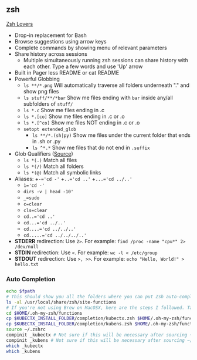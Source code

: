 ## zsh

[Zsh Lovers](http://grml.org/zsh/zsh-lovers.html)

- Drop-in replacement for Bash
- Browse suggestions using arrow keys
- Complete commands by showing menu of relevant parameters
- Share history across sessions
    + Multiple simultaneously running zsh sessions can share history with each other. Type a few words and use 'Up' arrow
- Built in Pager
     less README or cat README
- Powerful Globbing
    + `ls **/*.png` Will automatically traverse all folders underneath "." and show png files
    + `ls stuff/**/*bar` Show me files ending with `bar` inside any/all subfolders of `stuff/`
    + `ls *.c` Show me files ending in .c
    + `ls *.[co]` Show me files ending in .c or .o
    + `ls *.[^co]` Show me files NOT ending in .c or .o
    + `setopt extended_glob`
        - `ls **/*.(sh|py)` Show me files under the current folder that ends in .sh or .py
        - `ls ^*.*` Show me files that do not end in `.suffix`
- Glob Qualifiers ([Source](http://zsh.sourceforge.net/Intro/intro_2.html ))
    + `ls *(.)` Match all files
    + `ls *(/)` Match all folders
    + `ls *(@)` Match all symbolic links
- Aliases:
    +`-='cd -'`
    +`..='cd ..'`
    +`...='cd ../..'`
    + `1='cd -'`
    + `dirs -v | head -10'`
    + `_=sudo`
    + `c=clear`
    + `cls=clear`
    + `cd..='cd ..'`
    + `cd...='cd ../..'`
    + `cd....='cd ../../..'`
    + `cd.....='cd ../../../..'`
- **STDERR** redirection: Use `2>`. For example: `find /proc -name "cpu*" 2> /dev/null`
- **STDIN** redirection: Use `<`. For example: `wc -l < /etc/group`
- **STDOUT** redirection: Use `>, >>`. For example: `echo "Hello, World!" > hello.txt`

### Auto Completion

```bash
echo $fpath
# This should show you all the folders where you can put Zsh auto-completion scripts. On a MacOSX, brew does a lot of the magic during the installation. It puts everything in /usr/local/share/zsh/site-functions
ls -al /usr/local/share/zsh/site-functions
# If you're not using Brew on MacOSX, here are the steps I followed. Taking kubectx as an example
cd $HOME/.oh-my-zsh/functions
cp $KUBECTX_INSTALL_FOLDER/completion/kubectx.zsh $HOME/.oh-my-zsh/functions/_kubectx
cp $KUBECTX_INSTALL_FOLDER/completion/kubens.zsh $HOME/.oh-my-zsh/functions/_kubens
source ~/.zshrc
compinit _kubectx # Not sure if this will be necessary after sourcing ~/.zshrc
compinit _kubens # Not sure if this will be necessary after sourcing ~/.zshrc
which _kubectx 
which _kubens
